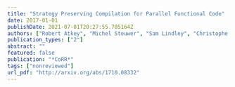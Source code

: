 ```yaml
---
title: "Strategy Preserving Compilation for Parallel Functional Code"
date: 2017-01-01
publishDate: 2021-07-01T20:27:55.705164Z
authors: ["Robert Atkey", "Michel Steuwer", "Sam Lindley", "Christophe Dubach"]
publication_types: ["2"]
abstract: ""
featured: false
publication: "*CoRR*"
tags: ["nonreviewed"]
url_pdf: "http://arxiv.org/abs/1710.08332"
---
```


